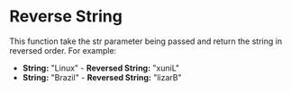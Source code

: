 Reverse String
==============

This function take the str parameter being passed and return the string in reversed order. For example:

 * **String:** "Linux" - **Reversed String:** "xuniL"
 * **String:** "Brazil" - **Reversed String:** "lizarB"
